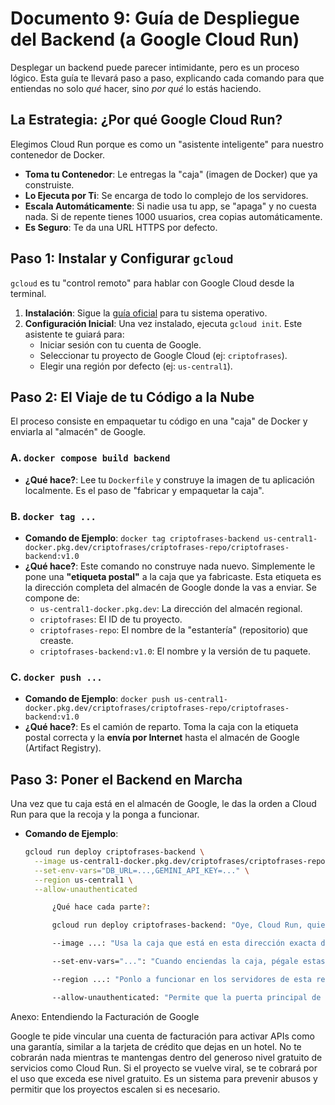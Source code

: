 # Documento 9: Guía de Despliegue del Backend (a Google Cloud Run)

Desplegar un backend puede parecer intimidante, pero es un proceso lógico. Esta guía te llevará paso a paso, explicando cada comando para que entiendas no solo *qué* hacer, sino *por qué* lo estás haciendo.

## La Estrategia: ¿Por qué Google Cloud Run?

Elegimos Cloud Run porque es como un "asistente inteligente" para nuestro contenedor de Docker.
* **Toma tu Contenedor**: Le entregas la "caja" (imagen de Docker) que ya construiste.
* **Lo Ejecuta por Ti**: Se encarga de todo lo complejo de los servidores.
* **Escala Automáticamente**: Si nadie usa tu app, se "apaga" y no cuesta nada. Si de repente tienes 1000 usuarios, crea copias automáticamente.
* **Es Seguro**: Te da una URL HTTPS por defecto.

## Paso 1: Instalar y Configurar `gcloud`

`gcloud` es tu "control remoto" para hablar con Google Cloud desde la terminal.

1.  **Instalación**: Sigue la [guía oficial](https://cloud.google.com/sdk/docs/install) para tu sistema operativo.
2.  **Configuración Inicial**: Una vez instalado, ejecuta `gcloud init`. Este asistente te guiará para:
    * Iniciar sesión con tu cuenta de Google.
    * Seleccionar tu proyecto de Google Cloud (ej: `criptofrases`).
    * Elegir una región por defecto (ej: `us-central1`).

## Paso 2: El Viaje de tu Código a la Nube

El proceso consiste en empaquetar tu código en una "caja" de Docker y enviarla al "almacén" de Google.

### A. `docker compose build backend`
* **¿Qué hace?**: Lee tu `Dockerfile` y construye la imagen de tu aplicación localmente. Es el paso de "fabricar y empaquetar la caja".

### B. `docker tag ...`
* **Comando de Ejemplo**: `docker tag criptofrases-backend us-central1-docker.pkg.dev/criptofrases/criptofrases-repo/criptofrases-backend:v1.0`
* **¿Qué hace?**: Este comando no construye nada nuevo. Simplemente le pone una **"etiqueta postal"** a la caja que ya fabricaste. Esta etiqueta es la dirección completa del almacén de Google donde la vas a enviar. Se compone de:
    * `us-central1-docker.pkg.dev`: La dirección del almacén regional.
    * `criptofrases`: El ID de tu proyecto.
    * `criptofrases-repo`: El nombre de la "estantería" (repositorio) que creaste.
    * `criptofrases-backend:v1.0`: El nombre y la versión de tu paquete.

### C. `docker push ...`
* **Comando de Ejemplo**: `docker push us-central1-docker.pkg.dev/criptofrases/criptofrases-repo/criptofrases-backend:v1.0`
* **¿Qué hace?**: Es el camión de reparto. Toma la caja con la etiqueta postal correcta y la **envía por Internet** hasta el almacén de Google (Artifact Registry).

## Paso 3: Poner el Backend en Marcha

Una vez que tu caja está en el almacén de Google, le das la orden a Cloud Run para que la recoja y la ponga a funcionar.

* **Comando de Ejemplo**:
  ```bash
  gcloud run deploy criptofrases-backend \
    --image us-central1-docker.pkg.dev/criptofrases/criptofrases-repo/criptofrases-backend:v1.0 \
    --set-env-vars="DB_URL=...,GEMINI_API_KEY=..." \
    --region us-central1 \
    --allow-unauthenticated

        ¿Qué hace cada parte?:

        gcloud run deploy criptofrases-backend: "Oye, Cloud Run, quiero desplegar un servicio llamado criptofrases-backend."

        --image ...: "Usa la caja que está en esta dirección exacta del almacén."

        --set-env-vars="...": "Cuando enciendas la caja, pégale estas 'notas adhesivas' (variables de entorno) para que sepa cómo conectarse a la base de datos y a la API de Gemini." Esta es la parte más crítica.

        --region ...: "Ponlo a funcionar en los servidores de esta región."

        --allow-unauthenticated: "Permite que la puerta principal de la tienda esté abierta al público (para que tu frontend pueda entrar)."

Anexo: Entendiendo la Facturación de Google

Google te pide vincular una cuenta de facturación para activar APIs como una garantía, similar a la tarjeta de crédito que dejas en un hotel. No te cobrarán nada mientras te mantengas dentro del generoso nivel gratuito de servicios como Cloud Run. Si el proyecto se vuelve viral, se te cobrará por el uso que exceda ese nivel gratuito. Es un sistema para prevenir abusos y permitir que los proyectos escalen si es necesario.